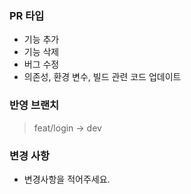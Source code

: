 ### PR 타입

- 기능 추가
- 기능 삭제
- 버그 수정
- 의존성, 환경 변수, 빌드 관련 코드 업데이트

### 반영 브랜치

> feat/login -> dev

### 변경 사항

- 변경사항을 적어주세요.
